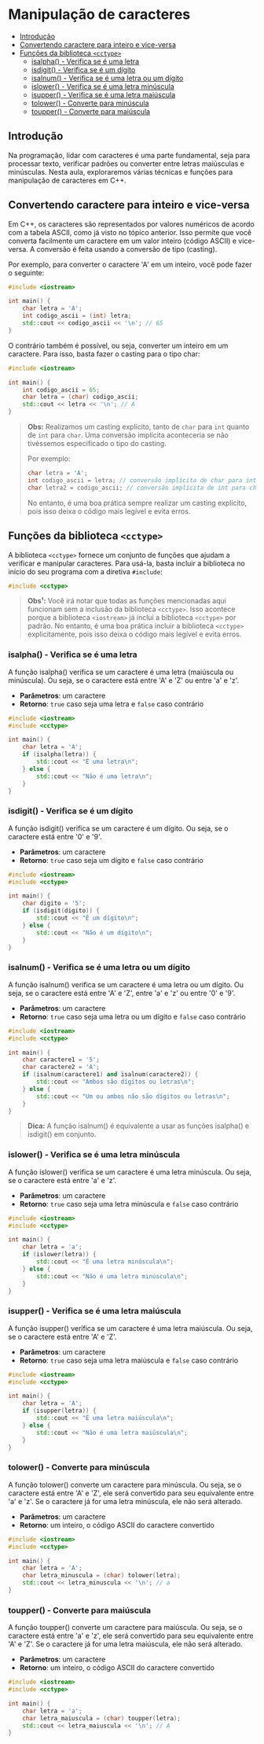 # Manipulação de caracteres

<!-- toc -->
- [Introdução](#introdução)
- [Convertendo caractere para inteiro e vice-versa](#convertendo-caractere-para-inteiro-e-vice-versa)
- [Funções da biblioteca `<cctype>`](#funções-da-biblioteca-cctype)
  - [isalpha() - Verifica se é uma letra](#isalpha---verifica-se-é-uma-letra)
  - [isdigit() - Verifica se é um dígito](#isdigit---verifica-se-é-um-dígito)
  - [isalnum() - Verifica se é uma letra ou um dígito](#isalnum---verifica-se-é-uma-letra-ou-um-dígito)
  - [islower() - Verifica se é uma letra minúscula](#islower---verifica-se-é-uma-letra-minúscula)
  - [isupper() - Verifica se é uma letra maiúscula](#isupper---verifica-se-é-uma-letra-maiúscula)
  - [tolower() - Converte para minúscula](#tolower---converte-para-minúscula)
  - [toupper() - Converte para maiúscula](#toupper---converte-para-maiúscula)
<!-- toc -->

## Introdução

Na programação, lidar com caracteres é uma parte fundamental, seja para processar texto, verificar padrões ou converter entre letras maiúsculas e minúsculas. Nesta aula, exploraremos várias técnicas e funções para manipulação de caracteres em C++.

## Convertendo caractere para inteiro e vice-versa

Em C++, os caracteres são representados por valores numéricos de acordo com a tabela ASCII, como já visto no tópico anterior. Isso permite que você converta facilmente um caractere em um valor inteiro (código ASCII) e vice-versa. A conversão é feita usando a conversão de tipo (casting).

Por exemplo, para converter o caractere 'A' em um inteiro, você pode fazer o seguinte:

```c++
#include <iostream>

int main() {
    char letra = 'A';
    int codigo_ascii = (int) letra;
    std::cout << codigo_ascii << '\n'; // 65
}
```

O contrário também é possível, ou seja, converter um inteiro em um caractere. Para isso, basta fazer o casting para o tipo char:

```c++
#include <iostream>

int main() {
    int codigo_ascii = 65;
    char letra = (char) codigo_ascii;
    std::cout << letra << '\n'; // A
}
```

> **Obs:** Realizamos um casting explícito, tanto de `char` para `int` quanto de `int` para `char`. Uma conversão implícita aconteceria se não tivéssemos especificado o tipo do casting.
>
> Por exemplo:
>
> ```c++
> char letra = 'A';
> int codigo_ascii = letra; // conversão implícita de char para int
> char letra2 = codigo_ascii; // conversão implícita de int para char
> ```
>
> No entanto, é uma boa prática sempre realizar um casting explícito, pois isso deixa o código mais legível e evita erros.

## Funções da biblioteca `<cctype>`

A biblioteca `<cctype>` fornece um conjunto de funções que ajudam a verificar e manipular caracteres. Para usá-la, basta incluir a biblioteca no início do seu programa com a diretiva `#include`:

```c++
#include <cctype>
```

> **Obs¹:** Você irá notar que todas as funções mencionadas aqui funcionam sem a inclusão da biblioteca `<cctype>`. Isso acontece porque a biblioteca `<iostream>` já inclui a biblioteca `<cctype>` por padrão. No entanto, é uma boa prática incluir a biblioteca `<cctype>` explicitamente, pois isso deixa o código mais legível e evita erros.

### isalpha() - Verifica se é uma letra

A função isalpha() verifica se um caractere é uma letra (maiúscula ou minúscula). Ou seja, se o caractere está entre 'A' e 'Z' ou entre 'a' e 'z'.

- **Parâmetros**: um caractere
- **Retorno**: `true` caso seja uma letra e `false` caso contrário

```c++
#include <iostream>
#include <cctype>

int main() {
    char letra = 'A';
    if (isalpha(letra)) {
        std::cout << "É uma letra\n";
    } else {
        std::cout << "Não é uma letra\n";
    }
}
```

### isdigit() - Verifica se é um dígito

A função isdigit() verifica se um caractere é um dígito. Ou seja, se o caractere está entre '0' e '9'.

- **Parâmetros**: um caractere
- **Retorno**: `true` caso seja um dígito e `false` caso contrário

```c++
#include <iostream>
#include <cctype>

int main() {
    char digito = '5';
    if (isdigit(digito)) {
        std::cout << "É um dígito\n";
    } else {
        std::cout << "Não é um dígito\n";
    }
}
```

### isalnum() - Verifica se é uma letra ou um dígito

A função isalnum() verifica se um caractere é uma letra ou um dígito. Ou seja, se o caractere está entre 'A' e 'Z', entre 'a' e 'z' ou entre '0' e '9'.

- **Parâmetros**: um caractere
- **Retorno**: `true` caso seja uma letra ou um dígito e `false` caso contrário

```c++
#include <iostream>
#include <cctype>

int main() {
    char caractere1 = '5';
    char caractere2 = 'A';
    if (isalnum(caractere1) and isalnum(caractere2)) {
        std::cout << "Ambos são dígitos ou letras\n";
    } else {
        std::cout << "Um ou ambos não são dígitos ou letras\n";
    }
}
```

> **Dica:** A função isalnum() é equivalente a usar as funções isalpha() e isdigit() em conjunto.

### islower() - Verifica se é uma letra minúscula

A função islower() verifica se um caractere é uma letra minúscula. Ou seja, se o caractere está entre 'a' e 'z'.

- **Parâmetros**: um caractere
- **Retorno**: `true` caso seja uma letra minúscula e `false` caso contrário

```c++
#include <iostream>
#include <cctype>

int main() {
    char letra = 'a';
    if (islower(letra)) {
        std::cout << "É uma letra minúscula\n";
    } else {
        std::cout << "Não é uma letra minúscula\n";
    }
}
```

### isupper() - Verifica se é uma letra maiúscula

A função isupper() verifica se um caractere é uma letra maiúscula. Ou seja, se o caractere está entre 'A' e 'Z'.

- **Parâmetros**: um caractere
- **Retorno**: `true` caso seja uma letra maiúscula e `false` caso contrário

```c++
#include <iostream>
#include <cctype>

int main() {
    char letra = 'A';
    if (isupper(letra)) {
        std::cout << "É uma letra maiúscula\n";
    } else {
        std::cout << "Não é uma letra maiúscula\n";
    }
}
```

### tolower() - Converte para minúscula

A função tolower() converte um caractere para minúscula. Ou seja, se o caractere está entre 'A' e 'Z', ele será convertido para seu equivalente entre 'a' e 'z'. Se o caractere já for uma letra minúscula, ele não será alterado.

- **Parâmetros**: um caractere
- **Retorno**: um inteiro, o código ASCII do caractere convertido

```c++
#include <iostream>
#include <cctype>

int main() {
    char letra = 'A';
    char letra_minuscula = (char) tolower(letra);
    std::cout << letra_minuscula << '\n'; // a
}
```

### toupper() - Converte para maiúscula

A função toupper() converte um caractere para maiúscula. Ou seja, se o caractere está entre 'a' e 'z', ele será convertido para seu equivalente entre 'A' e 'Z'. Se o caractere já for uma letra maiúscula, ele não será alterado.

- **Parâmetros**: um caractere
- **Retorno**: um inteiro, o código ASCII do caractere convertido

```c++
#include <iostream>
#include <cctype>

int main() {
    char letra = 'a';
    char letra_maiuscula = (char) toupper(letra);
    std::cout << letra_maiuscula << '\n'; // A
}
```
